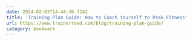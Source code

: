 ```yaml
---
date: 2024-02-03T14:44:36.724Z
title: 'Training Plan Guide: How to Coach Yourself to Peak Fitness'
url: https://www.trainerroad.com/blog/training-plan-guide/
category: bookmark
---
```

